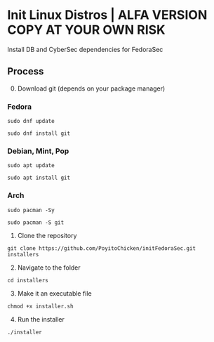 # Init Linux Distros | ALFA VERSION COPY AT YOUR OWN RISK
Install DB and CyberSec dependencies for FedoraSec

## Process
0. Download git (depends on your package manager)
### Fedora
````
sudo dnf update
````
````
sudo dnf install git
````
### Debian, Mint, Pop
````
sudo apt update
````
````
sudo apt install git
````
### Arch
````
sudo pacman -Sy
````
````
sudo pacman -S git
````
1. Clone the repository  
```
git clone https://github.com/PoyitoChicken/initFedoraSec.git installers
```
2. Navigate to the folder
```
cd installers
```
3. Make it an executable file
```
chmod +x installer.sh
```
4. Run the installer
```
./installer
```
